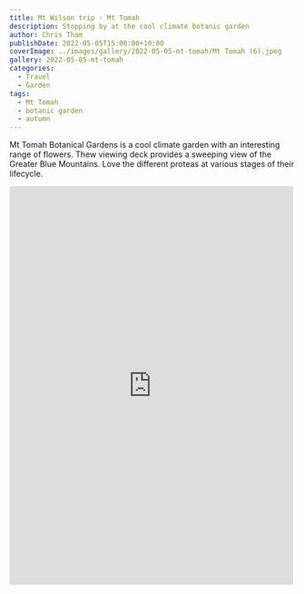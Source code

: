 ```yaml
---
title: Mt Wilson trip - Mt Tomah
description: Stopping by at the cool climate botanic garden
author: Chris Tham
publishDate: 2022-05-05T15:00:00+10:00
coverImage: ../images/gallery/2022-05-05-mt-tomah/Mt Tomah (6).jpeg
gallery: 2022-05-05-mt-tomah
categories:
  - Travel
  - Garden
tags:
  - Mt Tomah
  - botanic garden
  - autumn
---
```


Mt Tomah Botanical Gardens is a cool climate garden with an interesting range of flowers. Thew viewing deck provides a sweeping view of the Greater Blue Mountains. Love the different proteas at various stages of their lifecycle.

<iframe src="https://www.facebook.com/plugins/post.php?href=https%3A%2F%2Fwww.facebook.com%2Fchris1.tham%2Fposts%2Fpfbid0J34ULUqFVZ4pmNwD7XcxS1Ddcu35vCiN4fBHbJdcUnS79R4AM5cP2YsXNw7vRmvTl&show_text=true&width=500" width="500" height="703" style="border:none;overflow:hidden" scrolling="no" frameborder="0" allowfullscreen="true" allow="autoplay; clipboard-write; encrypted-media; picture-in-picture; web-share"></iframe>
